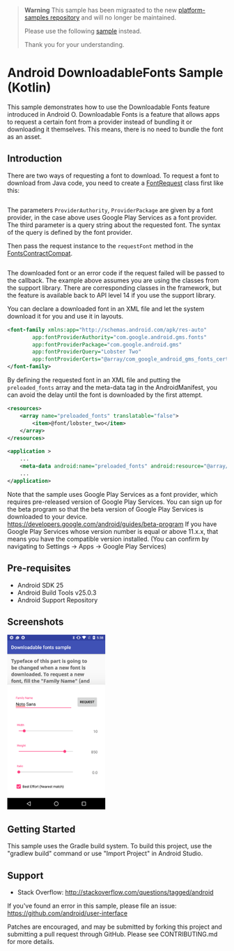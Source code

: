> **Warning**
> This sample has been migraated to the new [platform-samples repository](https://github.com/android/platform-samples)
> and will no longer be maintained. 
> 
> Please use the following
>[sample](https://github.com/android/platform-samples/tree/main/samples/user-interface/text/src/main/java/com/example/platform/ui/text/DownloadableFonts.kt)
> instead.
>
> Thank you for your understanding.

Android DownloadableFonts Sample (Kotlin)
===================================

This sample demonstrates how to use the Downloadable Fonts feature introduced in Android O.
Downloadable Fonts is a feature that allows apps to request a certain font from a provider
instead of bundling it or downloading it themselves. This means, there is no need to bundle the
font as an asset.

Introduction
------------

There are two ways of requesting a font to download.
To request a font to download from Java code, you need to create a [FontRequest][1] class first like
this:
```java

```
The parameters `ProviderAuthority`, `ProviderPackage` are given by a font provider, in the case
above uses Google Play Services as a font provider.
The third parameter is a query string about the requested font. The syntax of the query is defined
by the font provider.

Then pass the request instance to the `requestFont` method in the [FontsContractCompat][2].
```java

```
The downloaded font or an error code if the request failed will be passed to the callback.
The example above assumes you are using the classes from the support library. There are
corresponding classes in the framework, but the feature is available back to API level 14 if you
use the support library.

You can declare a downloaded font in an XML file and let the system download it for you and use it
in layouts.
```xml
<font-family xmlns:app="http://schemas.android.com/apk/res-auto"
        app:fontProviderAuthority="com.google.android.gms.fonts"
        app:fontProviderPackage="com.google.android.gms"
        app:fontProviderQuery="Lobster Two"
        app:fontProviderCerts="@array/com_google_android_gms_fonts_certs">
</font-family>
```
By defining the requested font in an XML file and putting the `preloaded_fonts` array and the
meta-data tag in the AndroidManifest, you can avoid the delay until the font is downloaded by the
first attempt.
```xml
<resources>
    <array name="preloaded_fonts" translatable="false">
        <item>@font/lobster_two</item>
    </array>
</resources>
```

```xml
<application >
    ...
    <meta-data android:name="preloaded_fonts" android:resource="@array/preloaded_fonts" />
    ...
</application>
```

Note that the sample uses Google Play Services as a font provider, which requires pre-released
version of Google Play Services.
You can sign up for the beta program so that the beta version of Google Play Services is
downloaded to your device. https://developers.google.com/android/guides/beta-program
If you have Google Play Services whose version number is equal or above 11.x.x, that means you
have the compatible version installed. (You can confirm by navigating to
Settings -> Apps -> Google Play Services)

[1]: https://developer.android.com/reference/android/support/v4/provider/FontRequest.html
[2]: https://developer.android.com/reference/android/support/v4/provider/FontsContractCompat.html

Pre-requisites
--------------

- Android SDK 25
- Android Build Tools v25.0.3
- Android Support Repository

Screenshots
-------------

<img src="screenshots/screenshot-1.png" height="400" alt="Screenshot"/> 

Getting Started
---------------

This sample uses the Gradle build system. To build this project, use the
"gradlew build" command or use "Import Project" in Android Studio.

Support
-------

- Stack Overflow: http://stackoverflow.com/questions/tagged/android

If you've found an error in this sample, please file an issue:
https://github.com/android/user-interface

Patches are encouraged, and may be submitted by forking this project and
submitting a pull request through GitHub. Please see CONTRIBUTING.md for more details.
